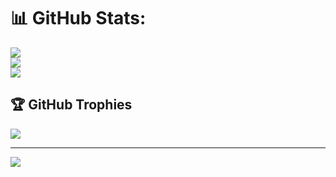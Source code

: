 # 📊 GitHub Stats:
![](https://github-readme-stats.vercel.app/api?username=Crap-Mayur&theme=dark&hide_border=false&include_all_commits=false&count_private=false)<br/>
![](https://github-readme-streak-stats.herokuapp.com/?user=Crap-Mayur&theme=dark&hide_border=false)<br/>
![](https://github-readme-stats.vercel.app/api/top-langs/?username=Crap-Mayur&theme=dark&hide_border=false&include_all_commits=false&count_private=false&layout=compact)

## 🏆 GitHub Trophies
![](https://github-profile-trophy.vercel.app/?username=Crap-Mayur&theme=onedark&no-frame=false&no-bg=true&margin-w=4)

---
[![](https://visitcount.itsvg.in/api?id=Crap-Mayur&icon=0&color=0)](https://visitcount.itsvg.in)

<!-- Proudly created with GPRM ( https://gprm.itsvg.in ) -->
